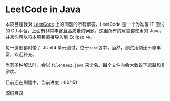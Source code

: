 ﻿LeetCode in Java
================
本项目是我对 [LeetCode](https://oj.leetcode.com) 上的问题的所有解答。LeetCode 是一个为准备 IT 面试的 OJ 平台，上面有非常丰富且高质量的问题。这里所有的解答都使用的 Java，并且你可以将本项目直接导入到 Eclipse 中。

每一道题都附带了 JUnit4 单元测试，位于`test`包中。当然，测试用例还不够丰富，欢迎补充。

当有多种解法时，会以 `filename2.java` 来命名。每个文件内会大致说下思路和复杂度。

目前还在刷题中，当前进度：60/151

[源码目录](https://github.com/wuchong/leetcode_in_java/tree/master/src)
